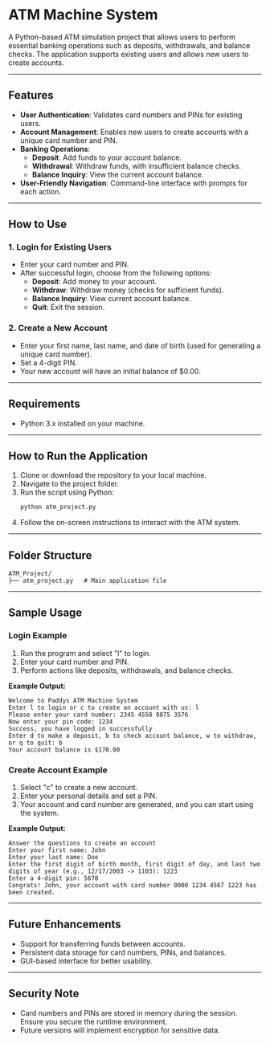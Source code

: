 

# **ATM Machine System**  

A Python-based ATM simulation project that allows users to perform essential banking operations such as deposits, withdrawals, and balance checks. The application supports existing users and allows new users to create accounts.  

---

## **Features**  
- **User Authentication**: Validates card numbers and PINs for existing users.  
- **Account Management**: Enables new users to create accounts with a unique card number and PIN.  
- **Banking Operations**:  
  - **Deposit**: Add funds to your account balance.  
  - **Withdrawal**: Withdraw funds, with insufficient balance checks.  
  - **Balance Inquiry**: View the current account balance.  
- **User-Friendly Navigation**: Command-line interface with prompts for each action.  

---

## **How to Use**  

### **1. Login for Existing Users**  
- Enter your card number and PIN.  
- After successful login, choose from the following options:  
  - **Deposit**: Add money to your account.  
  - **Withdraw**: Withdraw money (checks for sufficient funds).  
  - **Balance Inquiry**: View current account balance.  
  - **Quit**: Exit the session.  

### **2. Create a New Account**  
- Enter your first name, last name, and date of birth (used for generating a unique card number).  
- Set a 4-digit PIN.  
- Your new account will have an initial balance of $0.00.  

---

## **Requirements**  
- Python 3.x installed on your machine.  

---

## **How to Run the Application**  
1. Clone or download the repository to your local machine.  
2. Navigate to the project folder.  
3. Run the script using Python:  
   ```bash  
   python atm_project.py  
   ```  
4. Follow the on-screen instructions to interact with the ATM system.  

---

## **Folder Structure**  
```
ATM_Project/
├── atm_project.py   # Main application file
```

---

## **Sample Usage**  

### **Login Example**  
1. Run the program and select "l" to login.  
2. Enter your card number and PIN.  
3. Perform actions like deposits, withdrawals, and balance checks.  

**Example Output:**  
```plaintext  
Welcome to Paddys ATM Machine System  
Enter l to login or c to create an account with us: l  
Please enter your card number: 2345 4558 9875 3576  
Now enter your pin code: 1234  
Success, you have logged in successfully  
Enter d to make a deposit, b to check account balance, w to withdraw, or q to quit: b  
Your account balance is $170.00  
```

### **Create Account Example**  
1. Select "c" to create a new account.  
2. Enter your personal details and set a PIN.  
3. Your account and card number are generated, and you can start using the system.  

**Example Output:**  
```plaintext  
Answer the questions to create an account  
Enter your first name: John  
Enter your last name: Doe  
Enter the first digit of birth month, first digit of day, and last two digits of year (e.g., 12/17/2003 -> 1103): 1223  
Enter a 4-digit pin: 5678  
Congrats! John, your account with card number 0000 1234 4567 1223 has been created.  
```

---

## **Future Enhancements**  
- Support for transferring funds between accounts.  
- Persistent data storage for card numbers, PINs, and balances.  
- GUI-based interface for better usability.  

---

## **Security Note**  
- Card numbers and PINs are stored in memory during the session. Ensure you secure the runtime environment.  
- Future versions will implement encryption for sensitive data.  

